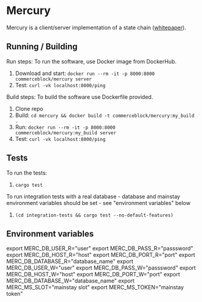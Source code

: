 Mercury
=====================================
Mercury is a client/server implementation of a state chain ([whitepaper](doc/statechains.md)).

Running / Building
-------

Run steps:
To run the software, use Docker image from DockerHub.

1. Download and start: ```docker run --rm -it -p 8000:8000 commerceblock/mercury server```
2. Test: ```curl -vk localhost:8000/ping```

Build steps:
To build the software use Dockerfile provided.

1. Clone repo
2. Build: ```cd mercury && docker build -t commerceblock/mercury:my_build .```
3. Run: ```docker run --rm -it -p 8000:8000 commerceblock/mercury:my_build server```
4. Test: ```curl -vk localhost:8000/ping```

Tests
-------

To run the tests:
1. ```cargo test```

To run integration tests with a real database - database and mainstay environment variables should be set - see "environment variables" below
1. ```(cd integration-tests && cargo test --no-default-features)```

Environment variables
-------
export MERC_DB_USER_R="user"
export MERC_DB_PASS_R="passsword"
export MERC_DB_HOST_R="host"
export MERC_DB_PORT_R="port"
export MERC_DB_DATABASE_R="database_name"
export MERC_DB_USER_W="user"
export MERC_DB_PASS_W="passsword"
export MERC_DB_HOST_W="host"
export MERC_DB_PORT_W="port"
export MERC_DB_DATABASE_W="database_name"
export MERC_MS_SLOT="mainstay slot"
export MERC_MS_TOKEN="mainstay token"
